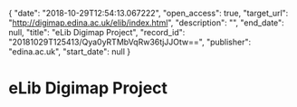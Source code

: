 {
  "date": "2018-10-29T12:54:13.067222", 
  "open_access": true, 
  "target_url": "http://digimap.edina.ac.uk/elib/index.html", 
  "description": "", 
  "end_date": null, 
  "title": "eLib Digimap Project", 
  "record_id": "20181029T125413/Qya0yRTMbVqRw36tjJJOtw==", 
  "publisher": "edina.ac.uk", 
  "start_date": null
}

# eLib Digimap Project

